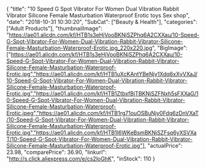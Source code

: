 {
	"title": "10 Speed G Spot Vibrator For Women Dual Vibration Rabbit Vibrator Silicone Female Masturbation Waterproof Erotic toys Sex shop",
	"date": "2018-10-31 10:30:20",
	"SubCat": ["Beauty & Health"],
	"categories": ["Adult Products"],
	"thumbnailImage": "https://ae01.alicdn.com/kf/HTB1s3eHjVooBKNjSZPhq6A2CXXau/10-Speed-G-Spot-Vibrator-For-Women-Dual-Vibration-Rabbit-Vibrator-Silicone-Female-Masturbation-Waterproof-Erotic.jpg_220x220.jpg",
	"BigImage": ["https://ae01.alicdn.com/kf/HTB1s3eHjVooBKNjSZPhq6A2CXXau/10-Speed-G-Spot-Vibrator-For-Women-Dual-Vibration-Rabbit-Vibrator-Silicone-Female-Masturbation-Waterproof-Erotic.jpg","https://ae01.alicdn.com/kf/HTB1uXcKAntYBeNjy1Xdq6xXyVXaJ/10-Speed-G-Spot-Vibrator-For-Women-Dual-Vibration-Rabbit-Vibrator-Silicone-Female-Masturbation-Waterproof-Erotic.jpg","https://ae01.alicdn.com/kf/HTB1ZtbxfBjTBKNjSZFNxh5sFXXaG/10-Speed-G-Spot-Vibrator-For-Women-Dual-Vibration-Rabbit-Vibrator-Silicone-Female-Masturbation-Waterproof-Erotic.jpeg","https://ae01.alicdn.com/kf/HTB1rg71ouOSBuNjy0Fdq6zDnVXaT/10-Speed-G-Spot-Vibrator-For-Women-Dual-Vibration-Rabbit-Vibrator-Silicone-Female-Masturbation-Waterproof-Erotic.jpg","https://ae01.alicdn.com/kf/HTB1I6WKeBsmBKNjSZFsq6yXSVXaT/10-Speed-G-Spot-Vibrator-For-Women-Dual-Vibration-Rabbit-Vibrator-Silicone-Female-Masturbation-Waterproof-Erotic.jpg"],
	"actualPrice": 23.98,
	"comparePrice": 36.90,
	"linkurl": "http://s.click.aliexpress.com/e/cs2loGhK",
	"inStock": 110
}
